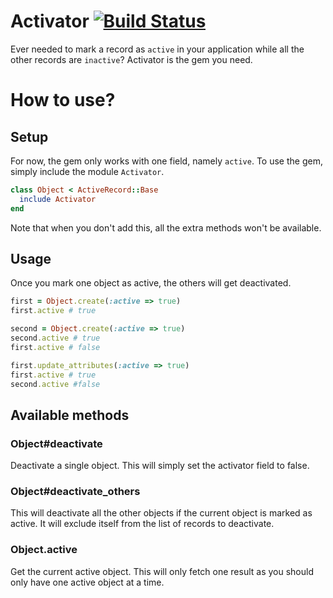 # Activator [![Build Status](https://travis-ci.org/jelmersnoeck/activator.svg?branch=master)](https://travis-ci.org/jelmersnoeck/activator)

Ever needed to mark a record as `active` in your application while all the other
records are `inactive`? Activator is the gem you need.

# How to use?
## Setup

For now, the gem only works with one field, namely `active`. To use the gem,
simply include the module `Activator`.

```ruby
class Object < ActiveRecord::Base
  include Activator
end
```

Note that when you don't add this, all the extra methods won't be available.

## Usage

Once you mark one object as active, the others will get deactivated.

```ruby
first = Object.create(:active => true)
first.active # true

second = Object.create(:active => true)
second.active # true
first.active # false

first.update_attributes(:active => true)
first.active # true
second.active #false
```

## Available methods
### Object#deactivate
Deactivate a single object. This will simply set the activator field to false.

### Object#deactivate_others
This will deactivate all the other objects if the current object is marked as
active. It will exclude itself from the list of records to deactivate.

### Object.active
Get the current active object. This will only fetch one result as you should
only have one active object at a time.
